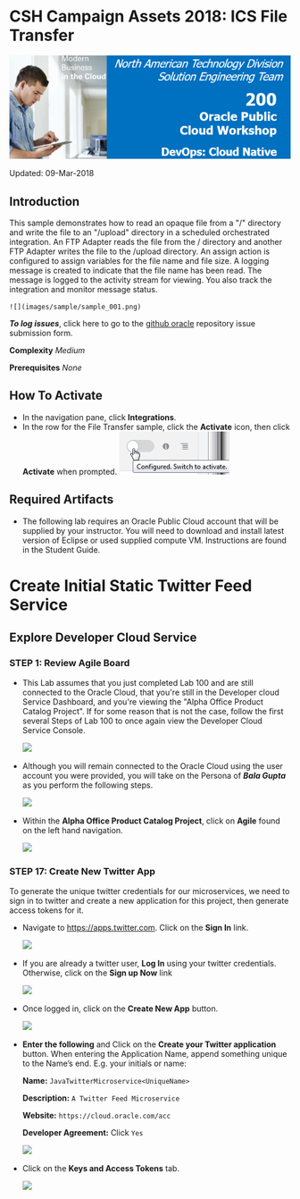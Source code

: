 # CSH Campaign Assets 2018: ICS File Transfer

![](images/200/Picture-lab.png)

Updated: 09-Mar-2018

## Introduction

This sample demonstrates how to read an opaque file from a "/" directory and write the file to an "/upload" directory in a scheduled orchestrated integration. An FTP Adapter reads the file from the / directory and another FTP Adapter writes the file to the /upload directory. An assign action is configured to assign variables for the file name and file size. A logging message is created to indicate that the file name has been read. The message is logged to the activity stream for viewing. You also track the integration and monitor message status.

    ![](images/sample/sample_001.png)

***To log issues***, click here to go to the [github oracle](https://github.com/oracle/learning-library/issues/new) repository issue submission form.

**Complexity**
*Medium*

**Prerequisites**
*None*


## How To Activate

- In the navigation pane, click **Integrations**.
- In the row for the File Transfer sample, click the **Activate** icon, then click **Activate** when prompted.
    ![](images/sample/sample_002.png)

## Required Artifacts

- The following lab requires an Oracle Public Cloud account that will be supplied by your instructor. You will need to download and install latest version of Eclipse or used supplied compute VM. Instructions are found in the Student Guide.

# Create Initial Static Twitter Feed Service

## Explore Developer Cloud Service

### **STEP 1**: Review Agile Board

- This Lab assumes that you just completed Lab 100 and are still connected to the Oracle Cloud, that you're still in the Developer cloud Service Dashboard, and you're viewing the "Alpha Office Product Catalog Project". If for some reason that is not the case, follow the first several Steps of Lab 100 to once again view the Developer Cloud Service Console.

    ![](images/200/Picture10.5.png)  

- Although you will remain connected to the Oracle Cloud using the user account you were provided, you will take on the Persona of ***Bala Gupta*** as you perform the following steps.

    ![](images/bala.png)  

- Within the **Alpha Office Product Catalog Project**, click on **Agile** found on the left hand navigation.

    ![](images/200/Picture11.png)  



### **STEP 17**: Create New Twitter App

To generate the unique twitter credentials for our microservices, we need to sign in to twitter and create a new application for this project, then generate access tokens for it.

- Navigate to https://apps.twitter.com. Click on the **Sign In** link.

    ![](images/200/image119.png)  

- If you are already a twitter user, **Log In** using your twitter credentials. Otherwise, click on the **Sign up Now** link

    ![](images/200/image120.png)  

- Once logged in, click on the **Create New App** button.

    ![](images/200/image121.png)  

- **Enter the following** and Click on the **Create your Twitter application** button. When entering the Application Name, append something unique to the Name’s end. E.g. your initials or name:

  **Name:** `JavaTwitterMicroservice<UniqueName>`

  **Description:** `A Twitter Feed Microservice`

  **Website:** `https://cloud.oracle.com/acc`

  **Developer Agreement:** Click `Yes`

    ![](images/200/image122.png)  

- Click on the **Keys and Access Tokens** tab.

    ![](images/200/image123.png)  



